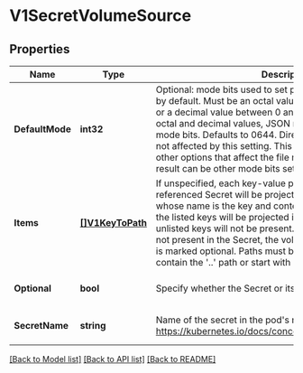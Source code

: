 # V1SecretVolumeSource

## Properties
Name | Type | Description | Notes
------------ | ------------- | ------------- | -------------
**DefaultMode** | **int32** | Optional: mode bits used to set permissions on created files by default. Must be an octal value between 0000 and 0777 or a decimal value between 0 and 511. YAML accepts both octal and decimal values, JSON requires decimal values for mode bits. Defaults to 0644. Directories within the path are not affected by this setting. This might be in conflict with other options that affect the file mode, like fsGroup, and the result can be other mode bits set. | [optional] [default to null]
**Items** | [**[]V1KeyToPath**](V1KeyToPath.md) | If unspecified, each key-value pair in the Data field of the referenced Secret will be projected into the volume as a file whose name is the key and content is the value. If specified, the listed keys will be projected into the specified paths, and unlisted keys will not be present. If a key is specified which is not present in the Secret, the volume setup will error unless it is marked optional. Paths must be relative and may not contain the &#39;..&#39; path or start with &#39;..&#39;. | [optional] [default to null]
**Optional** | **bool** | Specify whether the Secret or its keys must be defined | [optional] [default to null]
**SecretName** | **string** | Name of the secret in the pod&#39;s namespace to use. More info: https://kubernetes.io/docs/concepts/storage/volumes#secret | [optional] [default to null]

[[Back to Model list]](../README.md#documentation-for-models) [[Back to API list]](../README.md#documentation-for-api-endpoints) [[Back to README]](../README.md)


